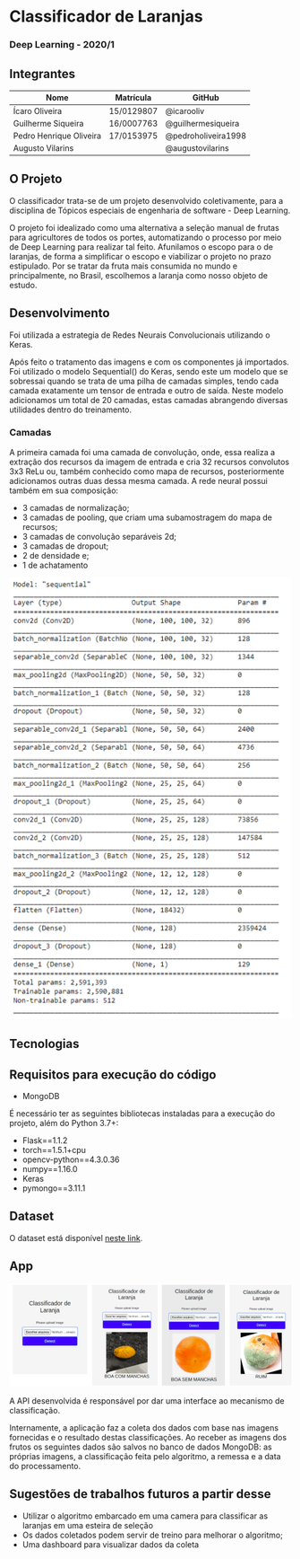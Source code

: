 # Classificador de Laranjas 
### Deep Learning - 2020/1

## Integrantes

| Nome               | Matrícula  | GitHub             |
|--------------------|------------|--------------------|
| Ícaro Oliveira     | 15/0129807 | @icarooliv         |
| Guilherme Siqueira | 16/0007763 | @guilhermesiqueira |
| Pedro Henrique Oliveira | 17/0153975 | @pedroholiveira1998|
| Augusto Vilarins   |            | @augustovilarins   |

## O Projeto

O classificador trata-se de um projeto desenvolvido coletivamente, para a disciplina de Tópicos especiais de engenharia de software - Deep Learning.

O projeto foi idealizado como uma alternativa a seleção manual de frutas para agricultores de todos os portes, automatizando o processo por meio de Deep Learning  para realizar tal feito. Afunilamos o escopo para o de laranjas, de forma a simplificar o escopo e viabilizar o projeto no prazo estipulado. Por se tratar da fruta mais consumida no mundo e principalmente, no Brasil, escolhemos a laranja como nosso objeto de estudo.


## Desenvolvimento

Foi utilizada a estrategia de Redes Neurais Convolucionais utilizando o Keras.

Após feito o tratamento das imagens e com os componentes já importados. Foi
utilizado o modelo Sequential() do Keras, sendo este um modelo que se sobressai quando
se trata de uma pilha de camadas simples, tendo cada camada exatamente um tensor
de entrada e outro de saída. Neste modelo adicionamos um total de 20 camadas, estas
camadas abrangendo diversas utilidades dentro do treinamento.

### Camadas

A primeira camada foi uma camada de convolução, onde, essa realiza a extração
dos recursos da imagem de entrada e cria 32 recursos convolutos 3x3 ReLu ou, também
conhecido como mapa de recursos, posteriormente adicionamos outras duas dessa mesma
camada. A rede neural possui também em sua composição: 

* 3 camadas de normalização; 
* 3 camadas de pooling, que criam uma subamostragem do mapa de recursos;
* 3 camadas de convolução separáveis 2d; 
* 3 camadas de dropout;
* 2 de densidade e;
* 1 de achatamento

![](assets/layers.png)

## Tecnologias
## Requisitos para execução do código

* MongoDB

É necessário ter as seguintes bibliotecas instaladas para a execução do projeto, além do Python 3.7+:

* Flask==1.1.2
* torch==1.5.1+cpu
* opencv-python==4.3.0.36
* numpy==1.16.0
* Keras
* pymongo==3.11.1

## Dataset
O dataset está disponível [neste link](https://www.kaggle.com/jppgomes/dataset-laranjas).

## App

![](assets/front.png)

A API desenvolvida é responsável por dar uma interface ao mecanismo de classificação.

Internamente, a aplicação faz a coleta dos dados com base nas imagens fornecidas
e o resultado destas classificações. Ao receber as imagens dos frutos os seguintes dados
são salvos no banco de dados MongoDB: as próprias imagens, a classificação feita pelo
algoritmo, a remessa e a data do processamento. 

## Sugestões de trabalhos futuros a partir desse

* Utilizar o algoritmo embarcado em uma camera para classificar as laranjas em uma esteira de seleção
* Os dados coletados podem servir de treino para melhorar o algoritmo;
* Uma dashboard para visualizar dados da coleta
